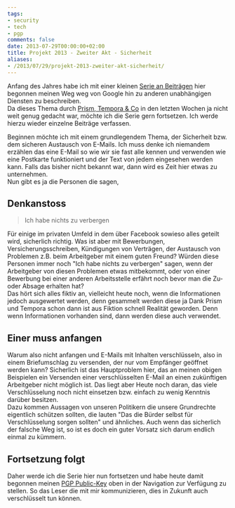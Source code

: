 ```yaml
---
tags:
- security
- tech
- pgp
comments: false
date: 2013-07-29T00:00:00+02:00
title: Projekt 2013 - Zweiter Akt - Sicherheit
aliases:
- /2013/07/29/projekt-2013-zweiter-akt-sicherheit/
---
```


Anfang des Jahres habe ich mit einer kleinen [Serie an Beiträgen](/2013/01/22/weniger-google-projekt-2013) hier begonnen meinen Weg weg von Google hin zu anderen unabhängigen Diensten zu beschreiben.  
Da dieses Thema durch [Prism, Tempora & Co](http://www.heise.de/thema/PRISM) in den letzten Wochen ja nicht weit genug gedacht war, möchte ich die Serie gern fortsetzen. Ich werde hierzu wieder einzelne Beiträge verfassen.

Beginnen möchte ich mit einem grundlegendem Thema, der Sicherheit bzw. dem sicheren Austausch von E-Mails. Ich muss denke ich niemandem erzählen das eine E-Mail so wie wir sie fast alle kennen und verwenden wie eine Postkarte funktioniert und der Text von jedem eingesehen werden kann. Falls das bisher nicht bekannt war, dann wird es Zeit hier etwas zu unternehmen.  
Nun gibt es ja die Personen die sagen,

## Denkanstoss

> Ich habe nichts zu verbergen

Für einige im privaten Umfeld in dem über Facebook sowieso alles geteilt wird, sicherlich richtig. Was ist aber mit Bewerbungen, Versicherungsschreiben, Kündigungen von Verträgen, der Austausch von Problemen z.B. beim Arbeitgeber mit einem guten Freund? Würden diese Personen immer noch "Ich habe nichts zu verbergen" sagen, wenn der Arbeitgeber von diesen Problemen etwas mitbekommt, oder von einer Bewerbung bei einer anderen Arbeitsstelle erfährt noch bevor man die Zu- oder Absage erhalten hat?  
Das hört sich alles fiktiv an, vielleicht heute noch, wenn die Informationen jedoch ausgewertet werden, denn gesammelt werden diese ja Dank Prism und Tempora schon dann ist aus Fiktion schnell Realität geworden. Denn wenn Informationen vorhanden sind, dann werden diese auch verwendet.

## Einer muss anfangen

Warum also nicht anfangen und E-Mails mit Inhalten verschlüsseln, also in einem Briefumschlag zu versenden, der nur vom Empfänger geöffnet werden kann? Sicherlich ist das Hauptproblem hier, das an meinen obigen Beispielen ein Versenden einer verschlüsselten E-Mail an einen zukünftigen Arbeitgeber nicht möglich ist. Das liegt aber Heute noch daran, das viele Verschlüsselung noch nicht einsetzen bzw. einfach zu wenig Kenntnis darüber besitzen.  
Dazu kommen Aussagen von unseren Politikern die unsere Grundrechte eigentlich schützen sollten, die lauten "Das die Bürder selbst für Verschlüsselung sorgen sollten" und ähnliches. Auch wenn das sicherlich der falsche Weg ist, so ist es doch ein guter Vorsatz sich darum endlich einmal zu kümmern.

## Fortsetzung folgt

Daher werde ich die Serie hier nun fortsetzen und habe heute damit begonnen meinen [PGP Public-Key](/pgp) oben in der Navigation zur Verfügung zu stellen. So das Leser die mit mir kommunizieren, dies in Zukunft auch verschlüsselt tun können.

